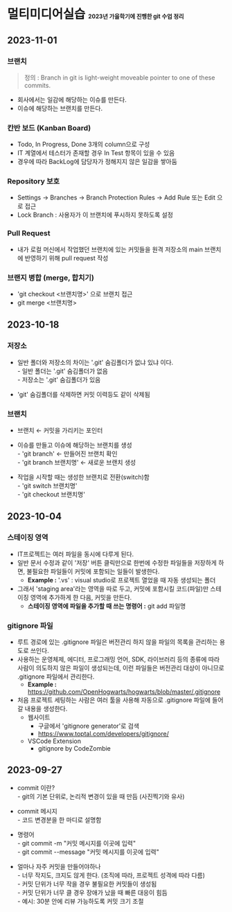# 멀티미디어실습 <font size= "2"> 2023년 가을학기에 진행한 git 수업 정리</font>

## 2023-11-01
### 브랜치
> 정의 : Branch in git is light-weight moveable pointer to one of these commits.
- 회사에서는 일감에 해당하는 이슈를 만든다.
- 이슈에 해당하는 브랜치를 만든다.
### 칸반 보드 (Kanban Board)
- Todo, In Progress, Done 3개의 column으로 구성
- IT 계열에서 테스터가 존재할 경우 In Test 항목이 있을 수 있음
- 경우에 따라 BackLog에 담당자가 정해지지 않은 일감을 쌓아둠
### Repository 보호
- Settings &#8594; Branches &#8594; Branch Protection Rules &#8594; Add Rule 또는 Edit 으로 접근
- Lock Branch : 사용자가 이 브랜치에 푸시하지 못하도록 설정
### Pull Request
- 내가 로컬 머신에서 작업했던 브랜치에 있는 커밋들을 원격 저장소의 main 브랜치에 반영하기 위해 pull request 작성
### 브랜지 병합 (merge, 합치기)
- 'git checkout <브랜치명>' 으로 브랜치 접근
- git merge <브랜치명>

## 2023-10-18
### 저장소
- 일반 폴더와 저장소의 차이는 '.git' 숨김폴더가 없냐 있냐 이다.
<br>- 일반 폴더는 '.git' 숨김폴더가 없음
<br>- 저장소는 '.git' 숨김폴더가 있음

- 'git' 숨김폴더를 삭제하면 커밋 이력등도 같이 삭제됨

### 브랜치
- 브랜치 &#8592; 커밋을 가리키는 포인터

- 이슈를 만들고 이슈에 해당하는 브랜치를 생성
<br>- 'git branch' &#8592; 만들어진 브랜치 확인
<br>- 'git branch 브랜치명' &#8592; 새로운 브랜치 생성

- 작업을 시작할 때는 생성한 브랜치로 전환(switch)함
<br>- 'git switch 브랜치명'
<br>- 'git checkout 브랜치명'

## 2023-10-04
### 스테이징 영역
- IT프로젝트는 여러 파일을 동시에 다루게 된다.
- 일반 문서 수정과 같이 '저장' 버튼 클릭만으로 한번에 수정한 파일들을 저장하게 하면, 불필요한 파일들이 커밋에 포함되는 일들이 발생한다.
    - <b> Example : </b> '.vs' : visual studio로 프로젝트 열었을 때 자동 생성되는 폴더
- 그래서 'staging area'라는 영역을 따로 두고, 커밋에 포함시킬 코드(파일)만 스테이징 영역에 추가하게 한 다음, 커밋을 만든다.
    - <b>스테이징 영역에 파일을 추가할 때 쓰는 명령어 :</b> git add 파일명
### gitignore 파일
- 루트 경로에 있는 .gitignore 파일은 버전관리 하지 않을 파일의 목록을 관리하는 용도로 쓰인다.
- 사용하는 운영체제, 에디터, 프로그래밍 언어, SDK, 라이브러리 등의 종류에 따라 사람이 의도하지 않은 파일이 생성되는데, 이런 파일들은 버전관리 대상이 아니므로 .gitignore 파일에서 관리한다.
    - <b> Example : </b> https://github.com/OpenHogwarts/hogwarts/blob/master/.gitignore
- 처음 프로젝트 세팅하는 사람은 여러 툴을 사용해 자동으로 .gitignore 파일에 들어갈 내용을 생성한다.
    - 웹사이트
        - 구글에서 'gitignore generator'로 검색
        - https://www.toptal.com/developers/gitignore/
    - VSCode Extension
        - gitignore by CodeZombie

## 2023-09-27
- commit 이란? 
<br>- git의 기본 단위로, 논리적 변경이 있을 때 만듬 (사진찍기와 유사)

- commit 메시지
<br>- 코드 변경분을 한 마디로 설명함
- 명령어
<br>- git commit -m "커밋 메시지를 이곳에 입력"
<br>- git commit --message "커밋 메시지를 이곳에 입력"
- 얼마나 자주 커밋을 만들어야하나
<br>- 너무 작지도, 크지도 않게 한다. (조직에 따라, 프로젝트 성격에 따라 다름)
<br>- 커밋 단위가 너무 작을 경우 불필요한 커밋들이 생성됨
<br>- 커밋 단위가 너무 클 경우 장애가 났을 때 빠른 대응이 힘듬
<br>- 예시: 30분 안에 리뷰 가능하도록 커밋 크기 조절